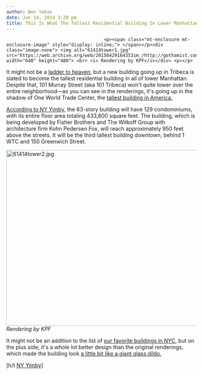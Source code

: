 ```yaml
---
author: Ben Yakas
date: Jun 14, 2014 3:20 pm
title: This Is What The Tallest Residential Building In Lower Manhattan Will Look Like
---
```


	
										<p><span class="mt-enclosure mt-enclosure-image" style="display: inline;"> </span></p><div class="image-none"> <img alt="61414tower1.jpg" src="https://web.archive.org/web/20150429164353im_/http://gothamist.com/attachments/byakas/61414tower1.jpg" width="640" height="480"> <br> <i> Rendering by KPF</i></div> <p></p>

<p>It might not be a <a href="https://web.archive.org/web/20150429164353/http://www.southparkstudios.com/full-episodes/s06e12-a-ladder-to-heaven">ladder to heaven</a>, but a new building going up in Tribeca is slated to become the tallest residential building in all of lower Manhattan. Despite that, 101 Murray Street (aka 101 Tribeca) won&apos;t quite tower over the entire neighborhood&#x2014;as you can see in the renderings, it&apos;s going up in the shadow of One World Trade Center, the <a href="https://web.archive.org/web/20150429164353/http://gothamist.com/2013/11/12/america_fck_yeah_1_world_trade_cent.php#photo-1">tallest building in America.</a></p>

<p><a href="https://web.archive.org/web/20150429164353/http://newyorkyimby.com/2014/06/revealed-101-murray-street-101-tribeca.html">According to NY Yimby</a>, the 63-story building will have 129 condominiums, with its entire floor area totaling 433,800 square feet. The building, which is being developed by Fisher Brothers and The Witkoff Group with architecture firm Kohn Pedersen Fox, will reach approximately 950 feet above the streets. It will be the third tallest building downtown, behind 1 WTC and 150 Greenwich Street. </p>

<p><span class="mt-enclosure mt-enclosure-image" style="display: inline;"> </span></p><div class="image-none"> <img alt="61414tower2.jpg" src="https://web.archive.org/web/20150429164353im_/http://gothamist.com/attachments/byakas/61414tower2.jpg" width="640" height="465"> <br> <i> Rendering by KPF</i></div> <p></p>

<p>It might not be an addition to the list of <a href="https://web.archive.org/web/20150429164353/http://gothamist.com/2014/06/11/the_best_buildings_in_nyc.php">our favorite buildings in NYC</a>, but on the plus side, it&apos;s a whole lot better design than the original renderings, which made the building look <a href="https://web.archive.org/web/20150429164353/http://newyorkyimby.com/2014/02/revealed-101-murray-street.html">a little bit like a giant glass dildo.</a></p>

<p>[h/t <a href="https://web.archive.org/web/20150429164353/http://newyorkyimby.com/2014/06/revealed-101-murray-street-101-tribeca.html">NY Yimby</a>]</p>					
										
									
				